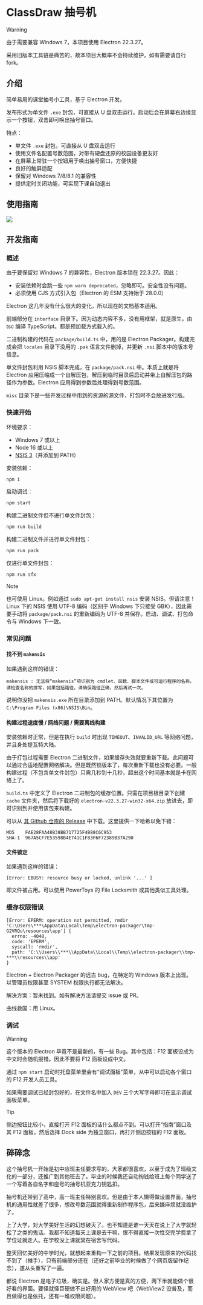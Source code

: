 # ClassDraw 抽号机

> [!warning]
>
> 由于需要兼容 Windows 7，本项目使用 Electron 22.3.27。
>
> 采用旧版本工具链是痛苦的，故本项目大概率不会持续维护。如有需要请自行 fork。

## 介绍

简单易用的课堂抽号小工具，基于 Electron 开发。

发布形式为单文件 `.exe` 封包，可直接从 U 盘双击运行。启动后会在屏幕右边缘显示一个按钮，双击即可唤出抽号窗口。

特点：

- 单文件 `.exe` 封包，可直接从 U 盘双击运行
- 使用文件名配置号数范围，对带有硬盘还原的校园设备更友好
- 在屏幕上常驻一个按钮用于唤出抽号窗口，方便快捷
- 良好的触屏适配
- 保留对 Windows 7/8/8.1 的兼容性
- 提供定时关闭功能，可实现下课自动退出

## 使用指南

![](https://raw.githubusercontent.com/Linho1219/ClassDraw/refs/heads/main/interface/assets/guide.svg)

## 开发指南

### 概述

由于要保留对 Windows 7 的兼容性，Electron 版本锁在 22.3.27。因此：

- 安装依赖时会跳一些 `npm warn deprecated`，忽略即可。安全性没有问题。
- 必须使用 CJS 方式引入包（Electron 的 ESM 支持始于 28.0.0）

Electron 这几年没有什么很大的变化，所以现在的文档基本适用。

前端部分在 `interface` 目录下。因为动态内容不多，没有用框架，就是原生，由 tsc 编译 TypeScript。都是预加载方式载入的。

二进制构建的代码在 `package/build.ts` 中，用的是 Electron Packager。构建完成会把 `locales` 目录下没用的 `.pak` 语言文件删掉，并更新 `.nsi` 脚本中的版本号信息。

单文件封包利用 NSIS 脚本完成，在 `package/pack.nsi` 中。本质上就是将 Electron 应用压缩成一个自解压包，解压到临时目录后启动并带上自解压包的路径作为参数。Electron 应用得到参数后处理得到号数范围。

`misc` 目录下是一些开发过程中用到的资源的源文件，打包时不会放进发行版。

### 快速开始

环境要求：

- Windows 7 或以上
- Node 16 或以上
- [NSIS 3](https://nsis.sourceforge.io/Download)（并添加到 PATH）

安装依赖：

```bash
npm i
```

启动调试：

```bash
npm start
```

构建二进制文件但不进行单文件封包：

```bash
npm run build
```

构建二进制文件并进行单文件封包：

```bash
npm run pack
```

仅进行单文件封包：

```bash
npm run sfx
```

> [!note]
>
> 也可使用 Linux。例如通过 `sudo apt-get install nsis` 安装 NSIS。但请注意！Linux 下的 NSIS 使用 UTF-8 编码（区别于 Windows 下只接受 GBK），因此需要手动将 `package/pack.nsi` 的重新编码为 UTF-8 并保存。启动、调试、打包命令与 Windows 下一致。

### 常见问题

#### 找不到 `makensis`

如果遇到这样的错误：

```
makensis : 无法将“makensis”项识别为 cmdlet、函数、脚本文件或可运行程序的名称。请检查名称的拼写，如果包括路径，请确保路径正确，然后再试一次。
```

说明你没把 `makensis.exe` 所在目录添加到 PATH。默认情况下其位置为 `C:\Program Files (x86)\NSIS\Bin`。

#### 构建过程速度慢 / 网络问题 / 需要离线构建

安装依赖时正常，但是在执行 `build` 时出现 `TIMEOUT`、`INVALID_URL` 等网络问题，并且身处提瓦特大陆。

由于打包过程需要 Electron 二进制文件，如果缓存失效就要重新下载。此问题可以通过合适地配置网络解决。但是既然锁版本了，每次重新下载也没有必要。一般构建过程（不包含单文件封包）只需几秒到十几秒，超出这个时间基本就是卡在网络上了。

`build.ts` 中定义了 Electron 二进制包的缓存位置。只需在项目根目录下创建 `cache` 文件夹，然后将下载好的 `electron-v22.3.27-win32-x64.zip` 放进去，即可识别到并使用该包来构建。

可以从 [其 Github 仓库的 Release](https://github.com/electron/electron/releases/tag/v22.3.27) 中下载。这里提供一下哈希以免下错：

```
MD5    FAE28FAA48B38BB717725F4B88C6C953
SHA-1  967A5CF7E53598B4E741C1F83F6F72389B37A290
```

#### 文件锁定

如果遇到这样的错误：

```
[Error: EBUSY: resource busy or locked, unlink '...' ]
```

即文件被占用。可以使用 PowerToys 的 File Locksmith 或其他类似工具处理。

### 缓存权限错误

```
[Error: EPERM: operation not permitted, rmdir 'C:\Users\***\AppData\Local\Temp\electron-packager\tmp-G2VRQu\resources\app'] {
  errno: -4048,
  code: 'EPERM',
  syscall: 'rmdir',
  path: 'C:\\Users\\***\\AppData\\Local\\Temp\\electron-packager\\tmp-***\\resources\\app'
}
```

Electron + Electron Packager 的远古 bug，在特定的 Windows 版本上出现。以管理员权限甚至 SYSTEM 权限执行都无法解决。

解决方案：暂未找到。如有解决方法请提交 issue 或 PR。

曲线救国：用 Linux。

### 调试

> [!warning]
>
> 这个版本的 Electron 毕竟不是最新的，有一些 Bug。其中包括：F12 面板设成为中文时会随机报错。因此不要将 F12 面板设成中文。

通过 `npm start` 启动时托盘菜单里会有“调试面板”菜单，从中可以启动各个窗口的 F12 开发人员工具。

如果需要调试已经封包好的，在文件名中加入 `DEV` 三个大写字母即可在显示调试面板菜单。

> [!tip]
>
> 侧边按钮比较小，直接打开 F12 面板的话什么都点不到。可以打开“指南”窗口及其 F12 面板，然后选择 Dock side 为独立窗口，再打开侧边按钮的 F12 面板。

## 碎碎念

这个抽号机一开始是初中应班主任要求写的，大家都很喜欢，以至于成为了班级文化的一部分，还推广到其他班去了。毕业的时候我还自动掏钱给班上每个同学送了一个写着各自名字和座号的抽号机亚克力钥匙扣。

抽号机还带到了高中，高一班主任特别喜欢。但是由于本人懒得做设置界面，抽号机的通用性就差了很多，想改号数范围就得重新制作程序包，后来嫌麻烦就没维护了。

上了大学，对大学美好生活的幻想破灭了。也不知道是谁一天天在说上了大学就轻松了之类的鬼话。我都不知道每天上课是去干嘛，恨不得直接一次性交完学费拿了学位证就走人。在学校没上课就窝在宿舍写代码。

整天回忆美好的中学时光，就想起来重构一下之前的项目。结果发现原来的代码找不到了（摊手），只有前端部分还在（还好之前毕业的时候做了个网页版留作纪念），遂从头重写了一遍。

都说 Electron 是电子垃圾，确实是。但人家方便是真的方便，两下半就能做个很好看的界面。要怪就怪巨硬做不出好用的 WebView 吧（WebView2 没普及，而且做得也是依托，还有一堆权限问题）。
